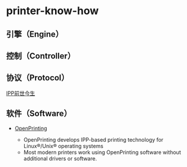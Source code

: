 # printer-know-how

## 引擎（Engine）

## 控制（Controller）

## 协议（Protocol）

[IPP前世今生](https://en.wikipedia.org/wiki/Internet_Printing_Protocol)



## 软件（Software）

- [OpenPrinting](https://openprinting.github.io/)

    - OpenPrinting develops IPP-based printing technology for Linux®/Unix® operating systems
    - Most modern printers work using OpenPrinting software without additional drivers or software.
